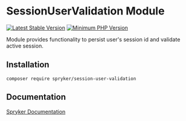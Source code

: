 # SessionUserValidation Module
[![Latest Stable Version](https://poser.pugx.org/spryker/session-user-validation/v/stable.svg)](https://packagist.org/packages/spryker/session-user-validation)
[![Minimum PHP Version](https://img.shields.io/badge/php-%3E%3D%208.3-8892BF.svg)](https://php.net/)

Module provides functionality to persist user's session id and validate active session.

## Installation

```
composer require spryker/session-user-validation
```

## Documentation

[Spryker Documentation](https://docs.spryker.com)

